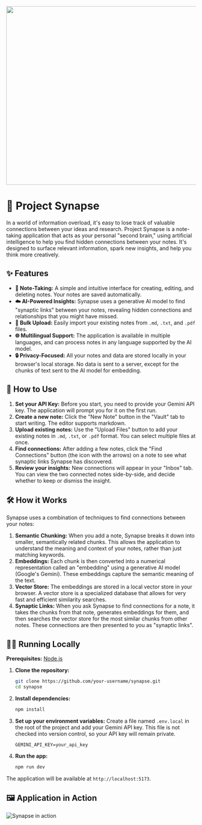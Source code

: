 <div align="center">
<img width="1200" height="475" alt="GHBanner" src="https://github.com/user-attachments/assets/0aa67016-6eaf-458a-adb2-6e31a0763ed6" />
</div>

# 🧠 Project Synapse

In a world of information overload, it's easy to lose track of valuable connections between your ideas and research. Project Synapse is a note-taking application that acts as your personal "second brain," using artificial intelligence to help you find hidden connections between your notes. It's designed to surface relevant information, spark new insights, and help you think more creatively.

## ✨ Features

- **📝 Note-Taking:** A simple and intuitive interface for creating, editing, and deleting notes. Your notes are saved automatically.
- **☁️ AI-Powered Insights:** Synapse uses a generative AI model to find "synaptic links" between your notes, revealing hidden connections and relationships that you might have missed.
- **📂 Bulk Upload:** Easily import your existing notes from `.md`, `.txt`, and `.pdf` files.
- **🌐 Multilingual Support:** The application is available in multiple languages, and can process notes in any language supported by the AI model.
- **🔒 Privacy-Focused:** All your notes and data are stored locally in your browser's local storage. No data is sent to a server, except for the chunks of text sent to the AI model for embedding.

## 🚀 How to Use

1.  **Set your API Key:** Before you start, you need to provide your Gemini API key. The application will prompt you for it on the first run.
2.  **Create a new note:** Click the "New Note" button in the "Vault" tab to start writing. The editor supports markdown.
3.  **Upload existing notes:** Use the "Upload Files" button to add your existing notes in `.md`, `.txt`, or `.pdf` format. You can select multiple files at once.
4.  **Find connections:** After adding a few notes, click the "Find Connections" button (the icon with the arrows) on a note to see what synaptic links Synapse has discovered.
5.  **Review your insights:** New connections will appear in your "Inbox" tab. You can view the two connected notes side-by-side, and decide whether to keep or dismiss the insight.

## 🛠️ How it Works

Synapse uses a combination of techniques to find connections between your notes:

1.  **Semantic Chunking:** When you add a note, Synapse breaks it down into smaller, semantically related chunks. This allows the application to understand the meaning and context of your notes, rather than just matching keywords.
2.  **Embeddings:** Each chunk is then converted into a numerical representation called an "embedding" using a generative AI model (Google's Gemini). These embeddings capture the semantic meaning of the text.
3.  **Vector Store:** The embeddings are stored in a local vector store in your browser. A vector store is a specialized database that allows for very fast and efficient similarity searches.
4.  **Synaptic Links:** When you ask Synapse to find connections for a note, it takes the chunks from that note, generates embeddings for them, and then searches the vector store for the most similar chunks from other notes. These connections are then presented to you as "synaptic links".

## 🏃‍♀️ Running Locally

**Prerequisites:** [Node.js](https://nodejs.org/)

1.  **Clone the repository:**
    ```bash
    git clone https://github.com/your-username/synapse.git
    cd synapse
    ```
2.  **Install dependencies:**
    ```bash
    npm install
    ```
3.  **Set up your environment variables:**
    Create a file named `.env.local` in the root of the project and add your Gemini API key. This file is not checked into version control, so your API key will remain private.
    ```
    GEMINI_API_KEY=your_api_key
    ```
4.  **Run the app:**
    ```bash
    npm run dev
    ```
The application will be available at `http://localhost:5173`.

## 🖼️ Application in Action

![Synapse in action](placeholder.gif)

